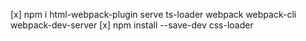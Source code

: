 [x] npm i html-webpack-plugin serve ts-loader webpack webpack-cli webpack-dev-server
[x] npm install --save-dev css-loader
